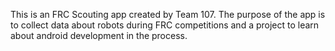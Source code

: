 This is an FRC Scouting app created by Team 107.
The purpose of the app is to collect data about robots during FRC competitions and a project to learn about android development
in the process.
